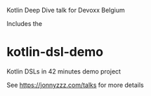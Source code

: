Kotlin Deep Dive talk for Devoxx Belgium

Includes the 
# kotlin-dsl-demo
Kotlin DSLs in 42 minutes demo project

See https://jonnyzzz.com/talks for more details

